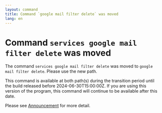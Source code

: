 ```yaml
---
layout: command
title: Command `google mail filter delete` was moved
lang: en
---
```


# Command `services google mail filter delete` was moved

The command `services google mail filter delete` was moved to `google mail filter delete`. Please use the new path.

This command is available at both path(s) during the transition period until the build released before 2024-06-30T15:00:00Z. If you are using this version of the program, this command will continue to be available after this date.

Please see [Announcement](https://github.com/watermint/toolbox/discussions/797) for more detail.


